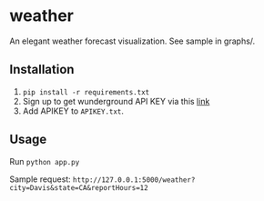 # weather
An elegant weather forecast visualization.
See sample in graphs/.

## Installation
1. `pip install -r requirements.txt`
2. Sign up to get wunderground API KEY via this [link]([https://github.com/initialstate/wunderground-sensehat/wiki/Part-1.-How-to-Use-the-Wunderground-API)
3. Add APIKEY to `APIKEY.txt`.

## Usage
Run `python app.py`

Sample request: `http://127.0.0.1:5000/weather?city=Davis&state=CA&reportHours=12`
